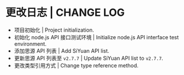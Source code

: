 # 更改日志 | CHANGE LOG

- 项目初始化 | Project initialization.
- 初始化 node.js API 接口测试环境 | Initialize node.js API interface test environment.
- 添加思源 API 列表 | Add SiYuan API list.
- 更新思源 API 列表至 `v2.7.7` | Update SiYuan API list to `v2.7.7`.
- 更改类型引用方式 | Change type reference method.
